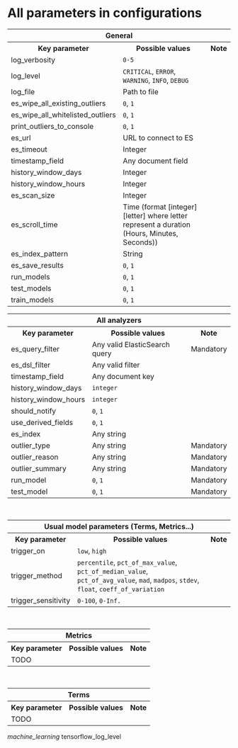 # All parameters in configurations

<center>
  <table class="tg">
    <tr>
     <th colspan="3">General</th>
    </tr>
    <tr>
      <th class="tg-0pky">Key parameter</th>
      <th class="tg-0pky">Possible values</th>
      <th class="tg-0pky">Note</th>
    </tr>
    <tr>
      <td class="tg-0pky">log_verbosity</td>
      <td class="tg-0pky"><code>0-5</code></td>
      <td class="tg-0pky"></td>
    </tr>
    <tr>
      <td class="tg-0pky">log_level</td>
      <td class="tg-0pky"><code>CRITICAL</code>, <code>ERROR</code>, <code>WARNING</code>, <code>INFO</code>, <code>DEBUG</code></td>
      <td class="tg-0pky"></td>
    </tr>
    <tr>
      <td class="tg-0pky">log_file</td>
      <td class="tg-0pky">Path to file</td>
      <td class="tg-0pky"></td>
    </tr>
    <tr>
      <td class="tg-0pky">es_wipe_all_existing_outliers</td>
      <td class="tg-0pky"><code>0</code>, <code>1</code></td>
      <td class="tg-0pky"></td>
    </tr>
    <tr>
      <td class="tg-0pky">es_wipe_all_whitelisted_outliers</td>
      <td class="tg-0pky"><code>0</code>, <code>1</code></td>
      <td class="tg-0pky"></td>
    </tr>
    <tr>
      <td class="tg-0pky">print_outliers_to_console</td>
      <td class="tg-0pky"><code>0</code>, <code>1</code></td>
      <td class="tg-0pky"></td>
    </tr>
    <tr>
      <td class="tg-0pky">es_url</td>
      <td class="tg-0pky">URL to connect to ES</td>
      <td class="tg-0pky"></td>
    </tr>
    <tr>
      <td class="tg-0pky">es_timeout</td>
      <td class="tg-0pky">Integer</td>
      <td class="tg-0pky"></td>
    </tr>
    <tr>
      <td class="tg-0pky">timestamp_field</td>
      <td class="tg-0pky">Any document field</td>
      <td class="tg-0pky"></td>
    </tr>
    <tr>
      <td class="tg-0pky">history_window_days</td>
      <td class="tg-0pky">Integer</td>
      <td class="tg-0pky"></td>
    </tr>
    <tr>
      <td class="tg-0pky">history_window_hours</td>
      <td class="tg-0pky">Integer</td>
      <td class="tg-0pky"></td>
    </tr>
    <tr>
      <td class="tg-0pky">es_scan_size</td>
      <td class="tg-0pky">Integer</td>
      <td class="tg-0pky"></td>
    </tr>
    <tr>
      <td class="tg-0pky">es_scroll_time</td>
      <td class="tg-0pky">Time (format [integer][letter] where letter represent a duration (Hours, Minutes, Seconds))</td>
      <td class="tg-0pky"></td>
    </tr>
    <tr>
      <td class="tg-0pky">es_index_pattern</td>
      <td class="tg-0pky">String</td>
      <td class="tg-0pky"></td>
    </tr>
    <tr>
      <td class="tg-0pky">es_save_results</td>
      <td class="tg-0pky"><code>0</code>, <code>1</code></td>
      <td class="tg-0pky"></td>
    </tr>
    <tr>
      <td class="tg-0pky">run_models</td>
      <td class="tg-0pky"><code>0</code>, <code>1</code></td>
      <td class="tg-0pky"></td>
    </tr>
    <tr>
      <td class="tg-0pky">test_models</td>
      <td class="tg-0pky"><code>0</code>, <code>1</code></td>
      <td class="tg-0pky"></td>
    </tr>
    <tr>
      <td class="tg-0pky">train_models</td>
      <td class="tg-0pky"><code>0</code>, <code>1</code></td>
      <td class="tg-0pky"></td>
    </tr>
  </table>
  <table>
    <tr>
      <th colspan="3">All analyzers</th>
    </tr>
    <tr>
      <th class="tg-0pky">Key parameter</th>
      <th class="tg-0pky">Possible values</th>
      <th class="tg-0pky">Note</th>
    </tr>
    <tr>
      <td class="tg-0pky">es_query_filter</td>
      <td class="tg-0pky">Any valid ElasticSearch query</td>
      <td class="tg-c3ow">Mandatory</td>
    </tr>
    <tr>
      <td class="tg-0pky">es_dsl_filter</td>
      <td class="tg-0pky">Any valid filter</td>
      <td class="tg-0pky"></td>
    </tr>
    <tr>
      <td class="tg-0pky">timestamp_field</td>
      <td class="tg-0pky">Any document key</td>
      <td class="tg-0pky"></td>
    </tr>
    <tr>
      <td class="tg-0pky">history_window_days</td>
      <td class="tg-0pky"><code>integer</code></td>
      <td class="tg-0pky"></td>
    </tr>
    <tr>
      <td class="tg-0pky">history_window_hours</td>
      <td class="tg-0pky"><code>integer</code></td>
      <td class="tg-0pky"></td>
    </tr>
    <tr>
      <td class="tg-0pky">should_notify</td>
      <td class="tg-0pky"><code>0</code>, <code>1</code></td>
      <td class="tg-0pky"></td>
    </tr>
    <tr>
      <td class="tg-0pky">use_derived_fields</td>
      <td class="tg-0pky"><code>0</code>, <code>1</code></td>
      <td class="tg-0pky"></td>
    </tr>
    <tr>
      <td class="tg-0pky">es_index</td>
      <td class="tg-0pky">Any string</td>
      <td class="tg-0pky"></td>
    </tr>
    <tr>
      <td class="tg-0pky">outlier_type</td>
      <td class="tg-0pky">Any string</td>
      <td class="tg-0pky">Mandatory</td>
    </tr>
    <tr>
      <td class="tg-0pky">outlier_reason</td>
      <td class="tg-0pky">Any string</td>
      <td class="tg-0pky">Mandatory</td>
    </tr>
    <tr>
      <td class="tg-0pky">outlier_summary</td>
      <td class="tg-0pky">Any string</td>
      <td class="tg-0pky">Mandatory</td>
    </tr>
    <tr>
      <td class="tg-0pky">run_model</td>
      <td class="tg-0pky"><code>0</code>, <code>1</code></td>
      <td class="tg-0pky">Mandatory</td>
    </tr>
    <tr>
      <td class="tg-0pky">test_model</td>
      <td class="tg-0pky"><code>0</code>, <code>1</code></td>
      <td class="tg-0pky">Mandatory</td>
    </tr>
  </table>
  <br />
  <table>
    <tr>
      <th colspan="3">Usual model parameters (Terms, Metrics...)</th>
    </tr>
    <tr>
      <th class="tg-0pky">Key parameter</th>
      <th class="tg-0pky">Possible values</th>
      <th class="tg-0pky">Note</th>
    </tr>
    <tr>
      <td class="tg-0pky">trigger_on</td>
      <td class="tg-0pky"><code>low</code>, <code>high</code></td>
      <td class="tg-0pky"></td>
    </tr>
    <tr>
      <td class="tg-0pky">trigger_method</td>
      <td class="tg-0pky"><code>percentile</code>, <code>pct_of_max_value</code>, <code>pct_of_median_value</code>, <code>pct_of_avg_value</code>, <code>mad</code>, <code>madpos</code>, <code>stdev</code>, <code>float</code>, <code>coeff_of_variation</code></td>
      <td class="tg-0pky"></td>
    </tr>
    <tr>
      <td class="tg-0pky">trigger_sensitivity</td>
      <td class="tg-0pky"><code>0-100</code>, <code>0-Inf.</code></td>
      <td class="tg-0pky"></td>
    </tr>
  </table>
  <br />
  <table>
    <tr>
      <th colspan="3">Metrics</th>
    </tr>
    <tr>
      <th class="tg-0pky">Key parameter</th>
      <th class="tg-0pky">Possible values</th>
      <th class="tg-0pky">Note</th>
    </tr>
    <tr>
      <td colspan="3">TODO</td>
    </tr>
  </table>
  <br />
  <table>
    <tr>
      <th colspan="3">Terms</th>
    </tr>
    <tr>
      <th class="tg-0pky">Key parameter</th>
      <th class="tg-0pky">Possible values</th>
      <th class="tg-0pky">Note</th>
    </tr>
    <tr>
      <td colspan="3">TODO</td>
    </tr>
  </table>
</center>

*machine_learning*
tensorflow_log_level